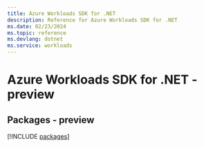 ```yaml
---
title: Azure Workloads SDK for .NET
description: Reference for Azure Workloads SDK for .NET
ms.date: 02/23/2024
ms.topic: reference
ms.devlang: dotnet
ms.service: workloads
---
```

# Azure Workloads SDK for .NET - preview
## Packages - preview
[!INCLUDE [packages](workloads-index.md)]